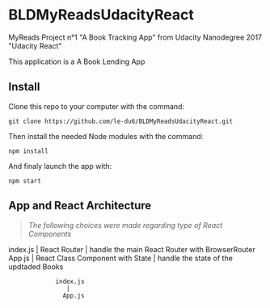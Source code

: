 # BLDMyReadsUdacityReact
MyReads Project n°1 "A Book Tracking App" from Udacity Nanodegree 2017 "Udacity React"

This application is a A Book Lending App

## Install
Clone this repo to your computer with the command:
 ``` shell
 git clone https://github.com/le-du6/BLDMyReadsUdacityReact.git
 ```

Then install the needed Node modules with the command:
 ``` shell
 npm install
 ```

And finaly launch the app with: 
 ``` shell
 npm start
 ```

## App and React Architecture
> *The following choices were made regarding type of React Components*

index.js | React Router | handle the main React Router with BrowserRouter
App.js | React Class Component with State | handle the state of the updtaded Books 

 ``` shell
              index.js
                 |
                App.js
 ```
 
